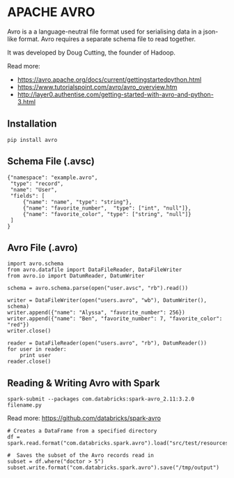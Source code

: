 # APACHE AVRO

Avro is a a language-neutral file format used for serialising data in a json-like format. Avro requires a separate schema file to read together. 

It was developed by Doug Cutting, the founder of Hadoop. 

Read more: 
 * https://avro.apache.org/docs/current/gettingstartedpython.html
 * https://www.tutorialspoint.com/avro/avro_overview.htm
 * http://layer0.authentise.com/getting-started-with-avro-and-python-3.html

## Installation

`pip install avro`


## Schema File  (.avsc)

```
{"namespace": "example.avro",
 "type": "record",
 "name": "User",
 "fields": [
     {"name": "name", "type": "string"},
     {"name": "favorite_number",  "type": ["int", "null"]},
     {"name": "favorite_color", "type": ["string", "null"]}
 ]
}
```

## Avro File (.avro)

```
import avro.schema
from avro.datafile import DataFileReader, DataFileWriter
from avro.io import DatumReader, DatumWriter

schema = avro.schema.parse(open("user.avsc", "rb").read())

writer = DataFileWriter(open("users.avro", "wb"), DatumWriter(), schema)
writer.append({"name": "Alyssa", "favorite_number": 256})
writer.append({"name": "Ben", "favorite_number": 7, "favorite_color": "red"})
writer.close()

reader = DataFileReader(open("users.avro", "rb"), DatumReader())
for user in reader:
    print user
reader.close()
```

## Reading & Writing Avro with Spark

`spark-submit --packages com.databricks:spark-avro_2.11:3.2.0 filename.py`

Read more: https://github.com/databricks/spark-avro

```
# Creates a DataFrame from a specified directory
df = spark.read.format("com.databricks.spark.avro").load("src/test/resources/episodes.avro")

#  Saves the subset of the Avro records read in
subset = df.where("doctor > 5")
subset.write.format("com.databricks.spark.avro").save("/tmp/output")
```

